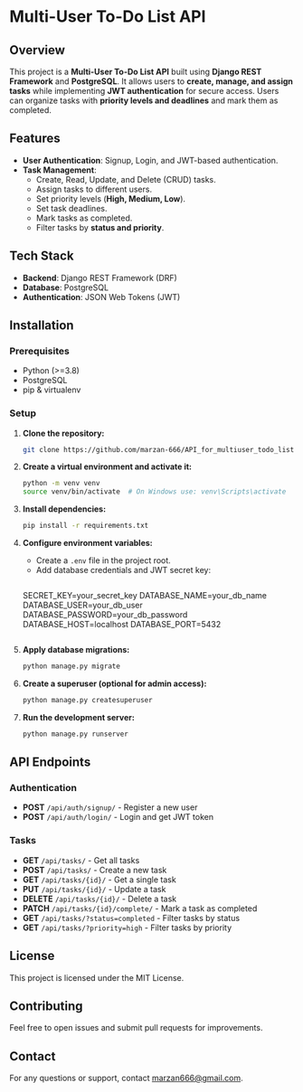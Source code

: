 # Multi-User To-Do List API

## Overview

This project is a **Multi-User To-Do List API** built using **Django REST Framework** and **PostgreSQL**. It allows users to **create, manage, and assign tasks** while implementing **JWT authentication** for secure access. Users can organize tasks with **priority levels and deadlines** and mark them as completed.

## Features

- **User Authentication**: Signup, Login, and JWT-based authentication.
- **Task Management**:
  - Create, Read, Update, and Delete (CRUD) tasks.
  - Assign tasks to different users.
  - Set priority levels (**High, Medium, Low**).
  - Set task deadlines.
  - Mark tasks as completed.
  - Filter tasks by **status and priority**.

## Tech Stack

- **Backend**: Django REST Framework (DRF)
- **Database**: PostgreSQL
- **Authentication**: JSON Web Tokens (JWT)

## Installation

### Prerequisites

- Python (>=3.8)
- PostgreSQL
- pip & virtualenv

### Setup

1. **Clone the repository:**

   ```sh
   git clone https://github.com/marzan-666/API_for_multiuser_todo_list
   ```

2. **Create a virtual environment and activate it:**

   ```sh
   python -m venv venv
   source venv/bin/activate  # On Windows use: venv\Scripts\activate
   ```

3. **Install dependencies:**

   ```sh
   pip install -r requirements.txt
   ```

4. **Configure environment variables:**

   - Create a `.env` file in the project root.
   - Add database credentials and JWT secret key:
     ```sh
    SECRET_KEY=your_secret_key
    DATABASE_NAME=your_db_name
    DATABASE_USER=your_db_user
    DATABASE_PASSWORD=your_db_password
    DATABASE_HOST=localhost
    DATABASE_PORT=5432
     ```

6. **Apply database migrations:**

   ```sh
   python manage.py migrate
   ```

7. **Create a superuser (optional for admin access):**

   ```sh
   python manage.py createsuperuser
   ```

8. **Run the development server:**

   ```sh
   python manage.py runserver
   ```

## API Endpoints

### Authentication

- **POST** `/api/auth/signup/` - Register a new user
- **POST** `/api/auth/login/` - Login and get JWT token

### Tasks

- **GET** `/api/tasks/` - Get all tasks
- **POST** `/api/tasks/` - Create a new task
- **GET** `/api/tasks/{id}/` - Get a single task
- **PUT** `/api/tasks/{id}/` - Update a task
- **DELETE** `/api/tasks/{id}/` - Delete a task
- **PATCH** `/api/tasks/{id}/complete/` - Mark a task as completed
- **GET** `/api/tasks/?status=completed` - Filter tasks by status
- **GET** `/api/tasks/?priority=high` - Filter tasks by priority

## License

This project is licensed under the MIT License.

## Contributing

Feel free to open issues and submit pull requests for improvements.

## Contact

For any questions or support, contact [marzan666@gmail.com](mailto\:marzan666@gmail.com).

